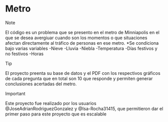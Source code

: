 # Metro

>[!NOTE]
>El código es un problema que se presento en el metro de Minniapolis en el que se desea avergiuar cuando son los momentos o que situaciones afectan directamente al tráfico de personas en ese metro.
>*Se condiciona bajo varias variables
>-Nieve
>-Lluvia
>-Niebla
>-Temperatura
>-Días festivos y no festivos
>-Horas

>[!TIP]
>El proyecto preenta su base de datos y el PDF con los respectivos gráficos de cada pregunta que en total son 10 que responde y permiten generar conclusiones acertadas del metro.

>[!IMPORTANT]
>Este proyecto fue realizado por los usuarios @JoseAdrianRodriguezGonzalez y @Isa-Rocha31415, que permitieron dar el primer paso para este proyecto que es escalable
